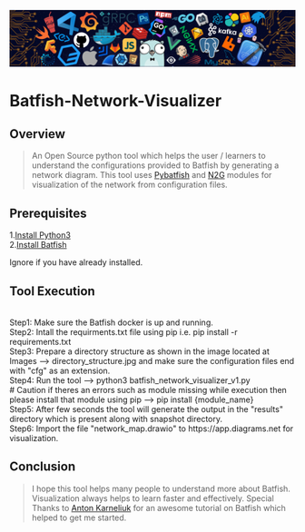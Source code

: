 ![](https://github.com/PanduKonala/PanduKonala/blob/main/header_.png)
<br>
# Batfish-Network-Visualizer 
## Overview
> An Open Source python tool which helps the user / learners to understand the configurations provided to Batfish by generating a network diagram. This tool uses [Pybatfish](https://github.com/batfish/pybatfish) and [N2G](https://pypi.org/project/N2G/) modules for visualization of the network from configuration files.
## Prerequisites
1.[Install Python3](https://www.python.org/downloads/)
<br/>
2.[Install Batfish](https://github.com/batfish/batfish/blob/master/README.md)

Ignore if you have already installed.

## Tool Execution
<br/>
Step1: Make sure the Batfish docker is up and running.
<br/>
Step2: Intall the requirments.txt file using pip i.e. pip install -r requirements.txt
<br/>
Step3: Prepare a directory structure as shown in the image located at Images --> directory_structure.jpg and make sure the configuration files end with "cfg" as an extension.
<br/>
Step4: Run the tool --> python3 batfish_network_visualizer_v1.py
<br/>
# Caution if theres an errors such as module missing while execution then please install that module using pip --> pip install {module_name}
<br/>
Step5: After few seconds the tool will generate the output in the "results" directory which is present along with snapshot directory.
<br/>
Step6: Import the file "network_map.drawio" to https://app.diagrams.net for visualization.

## Conclusion
> I hope this tool helps many people to understand more about Batfish. Visualization always helps to learn faster and effectively.
> Special Thanks to [Anton Karneliuk](https://karneliuk.com/2021/06/network-analysis-1-setting-up-and-getting-started-with-batfish-in-multivendor-network-with-cisco-arista-and-cumulus/) for an awesome tutorial on Batfish which helped to get me started.
